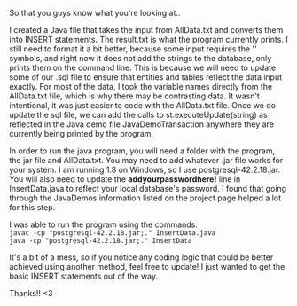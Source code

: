 So that you guys know what you're looking at..

I created a Java file that takes the input from AllData.txt and converts them into INSERT statements.
The result.txt is what the program currently prints. I still need to format it a bit better, because some input requires the '' symbols, and right now it does not add the strings to the database, only prints them on the command line. This is because we will need to update some of our .sql file to ensure that entities and tables reflect the data input exactly. For most of the data, I took the variable names directly from the AllData.txt file, which is why there may be contrasting data. It wasn't intentional, it was just easier to code with the AllData.txt file. Once we do update the sql file, we can add the calls to st.executeUpdate(string) as reflected in the Java demo file JavaDemoTransaction anywhere they are currently being printed by the program. 

In order to run the java program, you will need a folder with the program, the jar file and AllData.txt. You may need to add whatever .jar file works for your system. I am running 1.8 on Windows, so I use postgresql-42.2.18.jar. You will also need to update the **addyourpasswordhere!** line in InsertData.java to reflect your local database's password. I found that going through the JavaDemos information listed on the project page helped a lot for this step.

I was able to run the program using the commands:<br>
  ```javac -cp "postgresql-42.2.18.jar;." InsertData.java``` <br>
  ```java -cp "postgresql-42.2.18.jar;." InsertData```

It's a bit of a mess, so if you notice any coding logic that could be better achieved using another method, feel free to update! I just wanted to get the basic INSERT statements out of the way.

Thanks!! <3
